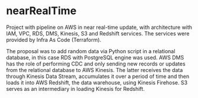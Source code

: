 # nearRealTime
Project with pipeline on AWS in near real-time update, with architecture with IAM, VPC, RDS, DMS, Kinesis, S3 and Redshift services.
The services were provided by Infra As Code (Terraform).

The proposal was to add random data via Python script in a relational database, in this case RDS with PostgreSQL engine was used. 
AWS DMS has the role of performing CDC and only sending new records or updates from the relational database to AWS Kinesis. 
The latter receives the data through Kinesis Data Stream, accumulates it over a period of time and then loads it into AWS Redshift, the data warehouse, using Kinesis Firehose. S3 serves as an intermediary in loading Kinesis for Redshift.
